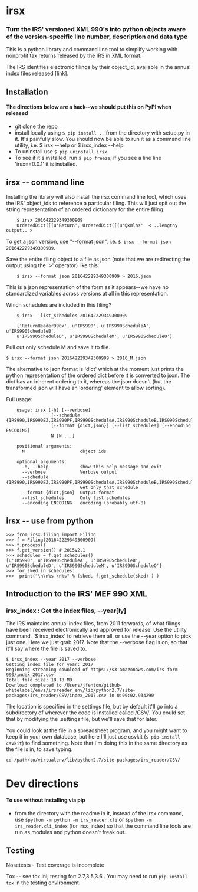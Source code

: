 # irsx
### Turn the IRS' versioned XML 990's into python objects aware of the version-specific line number, description and data type 

This is a python library and command line tool to simplify working with nonprofit tax returns released by the IRS in XML format. 



The IRS identifies electronic filings by their object_id, available in the annual index files released [link].

## Installation

#### The directions below are a hack--we should put this on PyPI when released
 
- git clone the repo 
- install locally using `$ pip install . ` from the directory with setup.py in it. It's painfully slow. You should now be able to run it as a command line utility, i.e. $ irsx --help or $ irsx_index --help
- To uninstall use `$ pip uninstall irsx`
- To see if it's installed, run `$ pip freeze`; if you see a line line 'irsx==0.0.1' it is installed. 


## irsx -- command line
Installing the library will also install the irsx command line tool, which uses the IRS' object_ids to reference a particular filing. This will just spit out the string representation of an ordered dictionary for the entire filing. 

		$ irsx 201642229349300909
		OrderedDict([(u'Return', OrderedDict([(u'@xmlns'  < ..lengthy output.. >
		
To get a json version, use "--format json", i.e. `$ irsx --format json 201642229349300909`.
		 
Save the entire filing object to a file  as json (note that we are redirecting the output using the '>' operator) like this:
		
		$ irsx --format json 201642229349300909 > 2016.json

This is a json representation of the form as it appears--we have no standardized variables across versions at all in this representation.

Which schedules are included in this filing? 
	
		$ irsx --list_schedules 201642229349300909
	
		['ReturnHeader990x', u'IRS990', u'IRS990ScheduleA', u'IRS990ScheduleB', 
		u'IRS990ScheduleD', u'IRS990ScheduleM', u'IRS990ScheduleO']
	
Pull out only schedule M and save it to file.

	$ irsx --format json 201642229349300909 > 2016_M.json

The alternative to json format is 'dict' which at the moment just prints the python representation of the ordered dict before it is converted to json. The dict has an inherent ordering to it, whereas the json doesn't (but the transformed json will have an 'ordering' element to allow sorting).
	

Full usage:


		usage: irsx [-h] [--verbose]
		             [--schedule {IRS990,IRS990EZ,IRS990PF,IRS990ScheduleA,IRS990ScheduleB,IRS990ScheduleC,IRS990ScheduleD,IRS990ScheduleE,IRS990ScheduleF,IRS990ScheduleG,IRS990ScheduleH,IRS990ScheduleI,IRS990ScheduleJ,IRS990ScheduleK,IRS990ScheduleL,IRS990ScheduleM,IRS990ScheduleN,IRS990ScheduleO,IRS990ScheduleR,ReturnHeader990x}]
		             [--format {dict,json}] [--list_schedules] [--encoding ENCODING]
		             N [N ...]
			
		positional arguments:
		  N                     object ids
			
		optional arguments:
		  -h, --help            show this help message and exit
		  --verbose             Verbose output
		  --schedule {IRS990,IRS990EZ,IRS990PF,IRS990ScheduleA,IRS990ScheduleB,IRS990ScheduleC,IRS990ScheduleD,IRS990ScheduleE,IRS990ScheduleF,IRS990ScheduleG,IRS990ScheduleH,IRS990ScheduleI,IRS990ScheduleJ,IRS990ScheduleK,IRS990ScheduleL,IRS990ScheduleM,IRS990ScheduleN,IRS990ScheduleO,IRS990ScheduleR,ReturnHeader990x}
		                        Get only that schedule
		  --format {dict,json}  Output format
		  --list_schedules      Only list schedules
		  --encoding ENCODING   encoding (probably utf-8)


## irsx -- use from python


	>>> from irsx.filing import Filing
	>>> f = Filing(201642229349300909)
	>>> f.process()
	>>> f.get_version() # 2015v2.1
	>>> schedules = f.get_schedules()
	[u'IRS990', u'IRS990ScheduleA', u'IRS990ScheduleB', u'IRS990ScheduleD', u'IRS990ScheduleM', u'IRS990ScheduleO']
	>>> for sked in schedules:
	>>>  print("\n\n%s \n%s" % (sked, f.get_schedule(sked) ) ) 



## Introduction to the IRS' MEF 990 XML

### irsx_index : Get the index files, --year[ly]

The IRS maintains annual index files, from 2011 forwards, of what filings have been received electronically and approved for release. Use the utility command, '$ irsx_index' to retrieve them all, or use the --year option to pick just one. Here we just grab 2017. Note that the --verbose flag is on, so that it'll say where the file is saved to. 

	$ irsx_index --year 2017 --verbose
	Getting index file for year: 2017
	Beginning streaming download of https://s3.amazonaws.com/irs-form-990/index_2017.csv
	Total file size: 18.18 MB
	Download completed to /Users/jfenton/github-whitelabel/envs/irsreader_env/lib/python2.7/site-packages/irs_reader/CSV/index_2017.csv in 0:00:02.934290

The location is specified in the settings file, but by default it'll go into a subdirectory of wherever the code is installed called /CSV/. You could set that by modifying the .settings file, but we'll save that for later.

 You could look at the file in a spreadsheet program, and you might want to keep it in your own database, but here I'll just use csvkit (`$ pip install csvkit`) to find something. Note that I'm doing this in the same directory as the file is in, to save typing. 
 
	cd /path/to/virtualenv/lib/python2.7/site-packages/irs_reader/CSV/
	


# Dev directions

#### To use without installing via pip

- from the directory with the readme in it, instead of the irsx command, use `$python -m python -m irs_reader.cli` or `$python -m irs_reader.cli_index` (for irsx_index) so that the command line tools are run as modules and python doesn't freak out. 


## Testing

Nosetests - Test coverage is incomplete

Tox -- see tox.ini; testing for: 2.7,3.5,3.6 . You may need to run `pip install tox` in the testing environment. 

